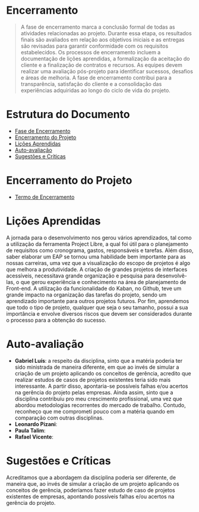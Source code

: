 # Encerramento

> A fase de encerramento marca a conclusão formal de todas as atividades relacionadas ao projeto. 
> Durante essa etapa, os resultados finais são avaliados em relação aos objetivos iniciais e as entregas são revisadas para garantir conformidade com os requisitos estabelecidos. 
> Os processos de encerramento incluem a documentação de lições aprendidas, a formalização da aceitação do cliente e a finalização de contratos e recursos. 
> As equipes devem realizar uma avaliação pós-projeto para identificar sucessos, desafios e áreas de melhoria. 
> A fase de encerramento contribui para a transparência, satisfação do cliente e a consolidação das experiências adquiridas ao longo do ciclo de vida do projeto.

# Estrutura do Documento

- [Fase de Encerramento](#encerramento)
- [Encerramento do Projeto](#encerramento-do-projeto)
- [Lições Aprendidas](#lições-aprendidas)
- [Auto-avaliação](#auto)
- [Sugestões e Críticas](#sugestões-e-críticas)

# Encerramento do Projeto

<!-- > O Termo de Encerramento descreve uma a conclusão formal das atividades e entregas planejadas. 
> Este documento revisa o escopo do projeto em relação ao que foi realmente entregue, documenta o sucesso ou as variações em relação aos objetivos iniciais, e destaca quaisquer pendências ou recomendações para futuros projetos similares. 
> O Termo de Encerramento também inclui a formalização da aceitação do cliente, a transferência de responsabilidades e ativos, bem como a liberação de recursos da equipe do projeto. -->

- [Termo de Encerramento](./termo-encerramento.pdf)

# Lições Aprendidas 

A jornada para o desenvolvimento nos gerou vários aprendizados, tal como a utilização da ferramenta Project Libre, a qual foi útil para o planejamento de requisitos como cronograma, gastos, responsáveis e tarefas. Além disso, saber elaborar um EAP se tornou uma habilidade bem importante para as nossas carreiras, uma vez que a visualização do escopo de projetos é algo que melhora a produtividade. A criação de grandes projetos de interfaces acessíveis, necessitava grande organização e pesquisa para desenvolvê-las, o que gerou experiência e conhecimento na área de planejamento de Front-end. A utilização da funcionalidade do Kaban, no Github, teve um grande impacto na organização das tarefas do projeto, sendo um aprendizado importante para outros projetos futuros. Por fim, aprendemos que todo o tipo de projeto, qualquer que seja o seu tamanho, possui a sua importância e envolve diversos riscos que devem ser considerados durante o processo para a obtenção do sucesso.

<!-- > A identificação e documentação de lições aprendidas contribuem significativamente para a melhoria contínua e o aprimoramento das práticas organizacionais. 
> Este processo envolve a reflexão sistemática sobre os sucessos e desafios enfrentados durante a execução do projeto, analisando o que funcionou bem e o que poderia ser melhorado. 
> A documentação dessas lições aprendidas abrange não apenas os aspectos técnicos, mas também os relacionados ao gerenciamento de equipes, comunicação, riscos, entre outros. 
> Ao compartilhar essas experiências, as organizações têm a oportunidade de evitar a repetição de erros, replicar práticas bem-sucedidas e fortalecer a capacidade de gerenciamento de projetos ao longo do tempo.  -->

# Auto-avaliação

- **Gabriel Luís**: a respeito da disciplina, sinto que a matéria poderia ter sido ministrada de maneira diferente, em que ao invés de simular a criação de um projeto aplicando os conceitos de gerência, acredito que realizar estudos de casos de projetos existentes teria sido mais interessante. A partir disso, apontaria-se possíveis falhas e/ou acertos na gerência do projeto pelas empresas. Ainda assim, sinto que a disciplina contribuiu pro meu crescimento profissional, uma vez que abordou metodologias recorrentes do mercado de trabalho. Contudo, reconheço que me comprometi pouco com a matéria quando em comparação com outras disciplinas.
- **Leonardo Pizani**:
- **Paula Talim**:
- **Rafael Vicente**:


<!-- > **Esta seção normalmente não existe em projetos. Foi adicionada neste documento apenas no contexto da disciplina.**
>
> Nesta seção, cada membro do grupo deve fornecer sua visão individual acerca da disciplina.
> Indique também as contribuições da disciplina contribuiu para seu crescimento profissional.
> Avalie seu comprometimento e itens que poderia melhorar.
> Busque inspiração na filosofia [kaizen](https://pt.wikipedia.org/wiki/Kaizen), para seguir melhorando a cada dia. -->


# Sugestões e Críticas

Acreditamos que a abordagem da disciplina poderia ser diferente, de maneira que, ao invés de simular a criação de um projeto aplicando os conceitos de gerência, poderíamos fazer estudo de caso de projetos existentes de empresas, apontando possíveis falhas e/ou acertos na gerência do projeto.
